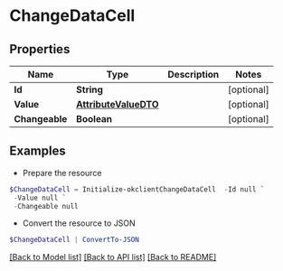 # ChangeDataCell
## Properties

Name | Type | Description | Notes
------------ | ------------- | ------------- | -------------
**Id** | **String** |  | [optional] 
**Value** | [**AttributeValueDTO**](AttributeValueDTO.md) |  | [optional] 
**Changeable** | **Boolean** |  | [optional] 

## Examples

- Prepare the resource
```powershell
$ChangeDataCell = Initialize-okclientChangeDataCell  -Id null `
 -Value null `
 -Changeable null
```

- Convert the resource to JSON
```powershell
$ChangeDataCell | ConvertTo-JSON
```

[[Back to Model list]](../README.md#documentation-for-models) [[Back to API list]](../README.md#documentation-for-api-endpoints) [[Back to README]](../README.md)

